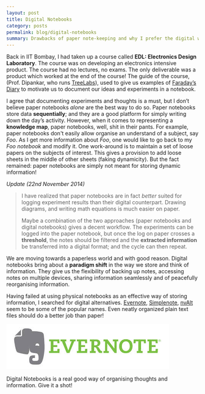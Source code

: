 ```yaml
---
layout: post
title: Digital Notebooks
category: posts
permalink: blog/digital-notebooks
summary: Drawbacks of paper note-keeping and why I prefer the digital world for note keeping
---
```

Back in IIT Bombay, I had taken up a course called **EDL: Electronics Design Laboratory**. The course was on developing an electronics intensive product. The course had no lectures, no exams. The only deliverable was a product which worked at the end of the course! The guide of the course, (Prof. Dipankar, who runs [TreeLabs](http://www.treelabs.org/)), used to give us examples of [Faraday’s Diary](http://www.faradaysdiary.com/) to motivate us to document our ideas and experiments in a notebook.

I agree that documenting experiments and thoughts is a must, but I don’t believe paper notebooks *alone* are the best way to do so. Paper notebooks store data **sequentially**; and they are a good platform for simply writing down the day’s activity. However, when it comes to representing a **knowledge map**, paper notebooks, well, shit in their pants. For example, paper notebooks don't easily allow organise an understand of a subject, say *Foo*. As I get more information about *Foo*, one would like to go back to my *Foo notebook* and modify it. One work-around is to maintain a set of loose papers on the subjects of interest. This gives a provision to add loose sheets in the middle of other sheets (faking dynamicity). But the fact remained: paper notebooks are simply not meant for storing dynamic information! 

*Update (22nd November 2014)*
> I have realized that paper notebooks are in fact *better* suited for logging experiment results than their digital counterpart. Drawing diagrams, and writing math equations is much easier on paper.
> 
> Maybe a combination of the two approaches (paper notebooks and digital notebooks) gives a decent workflow. The experiments can be logged into the paper notebook, but once the log on paper crosses a **threshold**, the notes should be filtered and the **extracted information** be transferred into a digital format; and the cycle can then repeat.


We are moving towards a paperless world and with good reason. Digital notebooks bring about a **paradigm shift** in the way we store and think of information. They give us the flexibility of backing up notes, accessing notes on multiple devices, sharing information seamlessly and of peacefully reorganising information.

Having failed at using physical notebooks as an effective way of storing information, I searched for digital alternatives. [Evernote](http://www.evernote.com), [Simplenote](http://www.simplenote.com), [nvAlt](http://brettterpstra.com/projects/nvalt/) seem to be some of the popular names. Even neatly organized plain text files should do a better job than paper!

![Evernote](/img/evernote.jpeg)

Digital Notebooks is a real good way of organising thoughts and information. Give it a shot!
